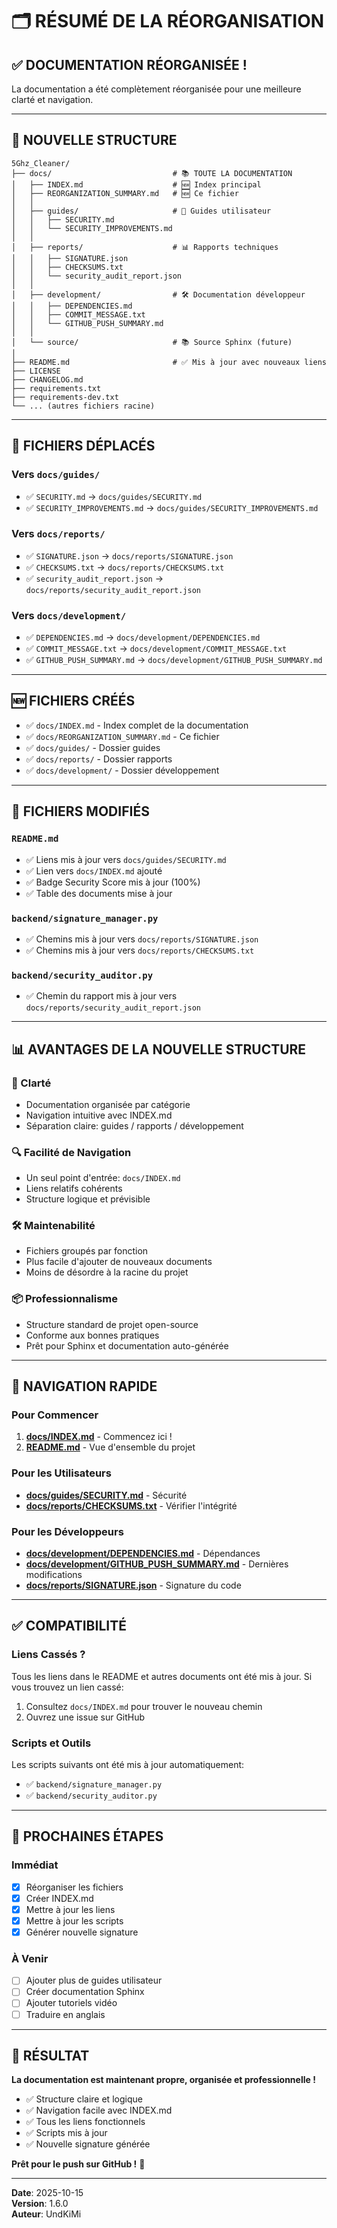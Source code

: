 # 🗂️ RÉSUMÉ DE LA RÉORGANISATION

## ✅ DOCUMENTATION RÉORGANISÉE !

La documentation a été complètement réorganisée pour une meilleure clarté et navigation.

---

## 📂 NOUVELLE STRUCTURE

```
5Ghz_Cleaner/
├── docs/                           # 📚 TOUTE LA DOCUMENTATION
│   ├── INDEX.md                    # 🆕 Index principal
│   ├── REORGANIZATION_SUMMARY.md   # 🆕 Ce fichier
│   │
│   ├── guides/                     # 📖 Guides utilisateur
│   │   ├── SECURITY.md
│   │   └── SECURITY_IMPROVEMENTS.md
│   │
│   ├── reports/                    # 📊 Rapports techniques
│   │   ├── SIGNATURE.json
│   │   ├── CHECKSUMS.txt
│   │   └── security_audit_report.json
│   │
│   ├── development/                # 🛠️ Documentation développeur
│   │   ├── DEPENDENCIES.md
│   │   ├── COMMIT_MESSAGE.txt
│   │   └── GITHUB_PUSH_SUMMARY.md
│   │
│   └── source/                     # 📚 Source Sphinx (future)
│
├── README.md                       # ✅ Mis à jour avec nouveaux liens
├── LICENSE
├── CHANGELOG.md
├── requirements.txt
├── requirements-dev.txt
└── ... (autres fichiers racine)
```

---

## 🔄 FICHIERS DÉPLACÉS

### Vers `docs/guides/`
- ✅ `SECURITY.md` → `docs/guides/SECURITY.md`
- ✅ `SECURITY_IMPROVEMENTS.md` → `docs/guides/SECURITY_IMPROVEMENTS.md`

### Vers `docs/reports/`
- ✅ `SIGNATURE.json` → `docs/reports/SIGNATURE.json`
- ✅ `CHECKSUMS.txt` → `docs/reports/CHECKSUMS.txt`
- ✅ `security_audit_report.json` → `docs/reports/security_audit_report.json`

### Vers `docs/development/`
- ✅ `DEPENDENCIES.md` → `docs/development/DEPENDENCIES.md`
- ✅ `COMMIT_MESSAGE.txt` → `docs/development/COMMIT_MESSAGE.txt`
- ✅ `GITHUB_PUSH_SUMMARY.md` → `docs/development/GITHUB_PUSH_SUMMARY.md`

---

## 🆕 FICHIERS CRÉÉS

- ✅ `docs/INDEX.md` - Index complet de la documentation
- ✅ `docs/REORGANIZATION_SUMMARY.md` - Ce fichier
- ✅ `docs/guides/` - Dossier guides
- ✅ `docs/reports/` - Dossier rapports
- ✅ `docs/development/` - Dossier développement

---

## 🔧 FICHIERS MODIFIÉS

### `README.md`
- ✅ Liens mis à jour vers `docs/guides/SECURITY.md`
- ✅ Lien vers `docs/INDEX.md` ajouté
- ✅ Badge Security Score mis à jour (100%)
- ✅ Table des documents mise à jour

### `backend/signature_manager.py`
- ✅ Chemins mis à jour vers `docs/reports/SIGNATURE.json`
- ✅ Chemins mis à jour vers `docs/reports/CHECKSUMS.txt`

### `backend/security_auditor.py`
- ✅ Chemin du rapport mis à jour vers `docs/reports/security_audit_report.json`

---

## 📊 AVANTAGES DE LA NOUVELLE STRUCTURE

### 🎯 Clarté
- Documentation organisée par catégorie
- Navigation intuitive avec INDEX.md
- Séparation claire: guides / rapports / développement

### 🔍 Facilité de Navigation
- Un seul point d'entrée: `docs/INDEX.md`
- Liens relatifs cohérents
- Structure logique et prévisible

### 🛠️ Maintenabilité
- Fichiers groupés par fonction
- Plus facile d'ajouter de nouveaux documents
- Moins de désordre à la racine du projet

### 📦 Professionnalisme
- Structure standard de projet open-source
- Conforme aux bonnes pratiques
- Prêt pour Sphinx et documentation auto-générée

---

## 🚀 NAVIGATION RAPIDE

### Pour Commencer
1. **[docs/INDEX.md](INDEX.md)** - Commencez ici !
2. **[README.md](../README.md)** - Vue d'ensemble du projet

### Pour les Utilisateurs
- **[docs/guides/SECURITY.md](guides/SECURITY.md)** - Sécurité
- **[docs/reports/CHECKSUMS.txt](reports/CHECKSUMS.txt)** - Vérifier l'intégrité

### Pour les Développeurs
- **[docs/development/DEPENDENCIES.md](development/DEPENDENCIES.md)** - Dépendances
- **[docs/development/GITHUB_PUSH_SUMMARY.md](development/GITHUB_PUSH_SUMMARY.md)** - Dernières modifications
- **[docs/reports/SIGNATURE.json](reports/SIGNATURE.json)** - Signature du code

---

## ✅ COMPATIBILITÉ

### Liens Cassés ?
Tous les liens dans le README et autres documents ont été mis à jour. Si vous trouvez un lien cassé:
1. Consultez `docs/INDEX.md` pour trouver le nouveau chemin
2. Ouvrez une issue sur GitHub

### Scripts et Outils
Les scripts suivants ont été mis à jour automatiquement:
- ✅ `backend/signature_manager.py`
- ✅ `backend/security_auditor.py`

---

## 📝 PROCHAINES ÉTAPES

### Immédiat
- [x] Réorganiser les fichiers
- [x] Créer INDEX.md
- [x] Mettre à jour les liens
- [x] Mettre à jour les scripts
- [x] Générer nouvelle signature

### À Venir
- [ ] Ajouter plus de guides utilisateur
- [ ] Créer documentation Sphinx
- [ ] Ajouter tutoriels vidéo
- [ ] Traduire en anglais

---

## 🎉 RÉSULTAT

**La documentation est maintenant propre, organisée et professionnelle !**

- ✅ Structure claire et logique
- ✅ Navigation facile avec INDEX.md
- ✅ Tous les liens fonctionnels
- ✅ Scripts mis à jour
- ✅ Nouvelle signature générée

**Prêt pour le push sur GitHub !** 🚀

---

**Date**: 2025-10-15  
**Version**: 1.6.0  
**Auteur**: UndKiMi